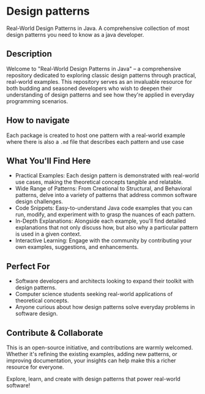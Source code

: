 # Design patterns
Real-World Design Patterns in Java. A comprehensive collection of most design patterns you need to know as a java developer.

## Description
Welcome to "Real-World Design Patterns in Java" – a comprehensive repository dedicated to exploring classic design patterns through practical, real-world examples. This repository serves as an invaluable resource for both budding and seasoned developers who wish to deepen their understanding of design patterns and see how they're applied in everyday programming scenarios.

## How to navigate
Each package is created to host one pattern with a real-world example where there is also a `.md` file that describes each pattern and use case

## What You'll Find Here

- Practical Examples: Each design pattern is demonstrated with real-world use cases, making the theoretical concepts tangible and relatable.
- Wide Range of Patterns: From Creational to Structural, and Behavioral patterns, delve into a variety of patterns that address common software design challenges.
- Code Snippets: Easy-to-understand Java code examples that you can run, modify, and experiment with to grasp the nuances of each pattern.
- In-Depth Explanations: Alongside each example, you'll find detailed explanations that not only discuss how, but also why a particular pattern is used in a given context.
- Interactive Learning: Engage with the community by contributing your own examples, suggestions, and enhancements.


## Perfect For
- Software developers and architects looking to expand their toolkit with design patterns.
- Computer science students seeking real-world applications of theoretical concepts.
- Anyone curious about how design patterns solve everyday problems in software design.

## Contribute & Collaborate
This is an open-source initiative, and contributions are warmly welcomed. Whether it's refining the existing examples, adding new patterns, or improving documentation, your insights can help make this a richer resource for everyone.

Explore, learn, and create with design patterns that power real-world software!
